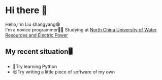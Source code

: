 # Hi there 👋  
  
Hello,I'm Liu shangyang😁  
I'm a novice programmer😶‍🌫️
Studying at [North China University of Water Resources and Electric Power](https://www.ncwu.edu.cn)

## My recent situation🖥️  

- 🔖Try learning Python  
- 😉Try writing a little piece of software of my own  
  